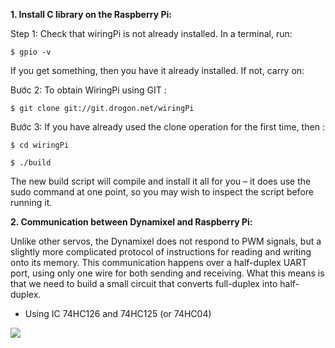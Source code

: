 **1. Install C library on the Raspberry Pi:**

Step 1: Check that wiringPi is not already installed. In a terminal, run:

	$ gpio -v

If you get something, then you have it already installed. If not, carry on:

Bước 2: To obtain WiringPi using GIT :

	$ git clone git://git.drogon.net/wiringPi

Bước 3: If you have already used the clone operation for the first time, then :

	$ cd wiringPi

	$ ./build

The new build script will compile and install it all for you – it does use the sudo command at one point, so you may wish to inspect the script before running it. 

**2. Communication between Dynamixel and Raspberry Pi:**

Unlike other servos, the Dynamixel does not respond to PWM signals, but a slightly more complicated protocol of instructions for reading and writing onto its memory. This communication happens over a half-duplex UART port, using only one wire for both sending and receiving.
What this means is that we need to build a small circuit that converts full-duplex into half-duplex.

- Using IC 74HC126 and 74HC125 (or 74HC04)

<img src="https://i.imgur.com/7RktWcv.jpg">

